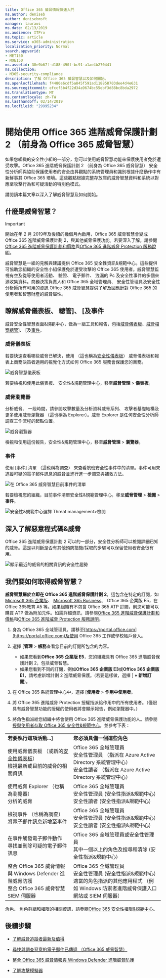 ```yaml
---
title: Office 365 威脅情報快速入門
ms.author: deniseb
author: denisebmsft
manager: laurawi
ms.date: 02/13/2019
ms.audience: ITPro
ms.topic: article
ms.service: o365-administration
localization_priority: Normal
search.appverid:
- MET150
- MOE150
ms.assetid: 38e9b67f-d188-490f-bc91-a1ae4b270441
ms.collection:
- M365-security-compliance
description: 了解 Office 365 威脅智慧以及如何開始。
ms.openlocfilehash: f4480e6cdf5a845f591ad118858703dee4d4e631
ms.sourcegitcommit: efccf5b4f22d34a9674bc55ebf3d88bc8bda2972
ms.translationtype: MT
ms.contentlocale: zh-TW
ms.lasthandoff: 02/14/2019
ms.locfileid: "29995234"
---
```

# <a name="get-started-with-office-365-advanced-threat-protection-plan-2-formerly-office-365-threat-intelligence"></a>開始使用 Office 365 進階威脅保護計劃 2 （前身為 Office 365 威脅智慧）

如果您組織的安全性小組的一部分，您可以使用威脅智慧功能來保護使用者免於遭受攻擊。Office 365 進階威脅保護計劃 2 （前身為 Office 365 威脅智慧） 安全性分析師與協助保護使用者的安全由昇觀點的系統管理員和識別根據什麼動作中有新鮮事其 Office 365 環境。這些觀點根據完整存放庫的威脅智慧資料和系統以對應至攻擊行為和可疑活動的特別色模式。
  
請閱讀本篇文章以深入了解威脅智慧及如何開始。
  
## <a name="what-is-threat-intelligence"></a>什麼是威脅智慧？

> [!IMPORTANT]
> 開始在年 2 月 2019年及後續的幾個月內啟用，Office 365 威脅智慧會變成 Office 365 進階威脅保護計劃 2，與其他威脅保護功能。若要深入了解，請參閱[Office 365 進階威脅保護計劃和價格](https://products.office.com/exchange/advance-threat-protection)與[Office 365 進階威脅 Protection 服務說明](https://docs.microsoft.com/office365/servicedescriptions/office-365-advanced-threat-protection-service-description)。

威脅智慧是一組的見解與建議提供 Office 365 安全性資訊&amp;規範中心。這些提供可協助您組織的安全性小組保護免於遭受攻擊的 Office 365 使用者。威脅智慧監視有空及從等使用者活動、 驗證、 電子郵件、 洩漏的 Pc 及安全性事件的多個來源收集資料。商務決策負責人和 Office 365 全域管理員、 安全性管理員及安全性分析師所有可用的資訊 Office 365 威脅智慧提供了解及回應針對 Office 365 的使用者和智慧財產的威脅屬性。
  
## <a name="get-acquainted-with-the-threat-dashboard-explorer-and-incidents"></a>瞭解威脅儀表板、 總管]、 [及事件

威脅安全性智慧表面&amp;規範中心，做為一組工具和報告，包括[威脅儀表板](get-started-with-ti.md#dashboard)、[威脅檔案總管](get-started-with-ti.md#explorer)]、 [及[事件](get-started-with-ti.md#incidents)。
  
### <a name="threat-dashboard"></a>威脅儀表板

若要快速查看哪些威脅已解決，使用 （這也稱為[安全性儀表板](security-dashboard.md)） 威脅儀表板和報表上商務決策者適用的視覺化方式如何 Office 365 服務會保護您的業務。
  
![威脅智慧儀表板](media/ce013a31-3f80-4d09-bb95-bfb7623b8bc4.png)
  
若要檢視和使用此儀表板、 安全性&amp;規範管理中心，移至**威脅管理** \> **儀表板**。
  
### <a name="threat-explorer"></a>威脅瀏覽器

分析威脅、 一段時間，請參閱攻擊數量及分析資料威脅系列、 攻擊者基礎結構及更多使用威脅瀏覽器 （這也稱為 Explorer）。威脅 Explorer 是任何安全性分析師調查工作流程的起點位置。
  
![威脅瀏覽器](media/7a7cecee-17f0-4134-bcb8-7cee3f3c3890.png)
  
檢視和使用這份報告，安全性&amp;規範管理中心，移至**威脅管理** \> **瀏覽器**。
  
 ### <a name="incidents"></a>事件

使用 [事件] 清單 （這也稱為調查） 來查看航班安全性事件中的清單。事件可用來追蹤可疑的電子郵件訊息的威脅並進行進一步調查與補救方法。
  
![在 Office 365 威脅智慧目前事件的清單](media/acadd4c7-d2de-4146-aeb8-90cfad805a9c.png)
  
若要檢視您的組織，目前事件清單安全性&amp;規範管理中心，移至**威脅管理** \> **檢閱** \> **事件**。
  
![安全性&amp;規範中心選擇 Threat management\>檢閱](media/e0f46454-fa38-40f0-a120-b595614d1d22.png)
  
## <a name="learn-more-about-malware-amp-threats"></a>深入了解惡意程式碼&amp;威脅

Office 365 進階威脅保護計劃 2 可以的一部分，安全性分析師可以檢閱詳細已知的威脅。這是以判斷是否有其他預防措施/採取的步驟可以保留使用者安全很有用。
  
![顯示最近的威脅的相關資訊的安全性趨勢](media/11e7d40d-139b-4c56-8d52-c091c8654151.png) 
  
## <a name="how-do-we-get-threat-intelligence"></a>我們要如何取得威脅智慧？

**威脅智慧屬於立即在 Office 365 進階威脅保護計劃 2**，這包含在特定的訂閱，如[Microsoft 365 企業版](https://www.microsoft.com/microsoft-365/enterprise/home)、 [Microsoft 365 Business](https://www.microsoft.com/microsoft-365/business)、 Office 365 企業版 E5，在 Office 365教育 A5 等。如果組織有不包含 Office 365 ATP 訂閱，則您可能可以購買 ATP 做為附加元件。如需詳細資訊，請參閱[Office 365 進階威脅保護計劃和價格](https://products.office.com/exchange/advance-threat-protection)和[Office 365 進階威脅 Protection 服務說明](https://docs.microsoft.com/en-us/office365/servicedescriptions/office-365-advanced-threat-protection-service-description#whats-new-in-office-365-advanced-threat-protection-atp)。
  
1. 身為 Office 365 全域管理員，請移至[https://portal.office.com](https://portal.office.com)及使用 Office 365 工作或學校帳戶登入。 
    
2. 選擇 [**管理** \> **帳務**查看您目前的訂閱所包含的內容。 

    - 如果您看到**Office 365 企業版 E5**，您的組織具有 Office 365 進階威脅保護計劃 2，包括威脅智慧。 
    - 如果您看到不同的訂閱，例如**Office 365 企業版 E3**或**Office 365 企業版 E1**，請考慮新增計劃 2 進階威脅保護。(若要這樣做，選擇 [ **+ 新增訂閱**)。
    
3. 在 Office 365 系統管理中心中，選擇 [**使用者** \> **作用中使用者**。
    
5. 將 Office 365 進階威脅 Protection 授權指派給作用中的所有使用者。（僅限具有威脅智慧功能的授權的使用者將會顯示報告，例如瀏覽器中。）
    
6. 將角色指派給您組織中將會使用 Office 365 進階威脅保護功能的人。請參閱[授與使用者存取 Office 365 安全性&amp;規範中心](grant-access-to-the-security-and-compliance-center.md)，並參考下表：
    
|||
|:-----|:-----|
|**若要執行這項活動...]** <br/> |**您必須具備一個這些角色** <br/> |
|使用威脅儀表板 （或新的[安全性儀表板](security-dashboard.md)）  <br/> 檢視最新或目前的威脅的相關資訊  <br/> |Office 365 全域管理員  <br/> 安全性管理員 （指派在 Azure Active Directory 系統管理中心）  <br/> 安全性讀者 （指派在 Azure Active Directory 系統管理中心）  <br/> |
|使用威脅 Explorer （也稱為瀏覽器）  <br/> 分析的威脅  <br/> |Office 365 全域管理員  <br/> 安全性管理員 (安全性指派&amp;規範中心)  <br/> 安全性讀者 (安全性指派&amp;規範中心)  <br/> |
|檢視事件 （也稱為調查） <br/> 將電子郵件訊息新增至事件  <br/> |Office 365 全域管理員  <br/> 安全性管理員 (安全性指派&amp;規範中心)  <br/> 安全性讀者 (安全性指派&amp;規範中心)  <br/> |
|在事件觸發電子郵件動作  <br/> 尋找並刪除可疑的電子郵件訊息  <br/> |Office 365 全域管理員或安全性管理員  <br/> 其中一個以上的角色及搜尋和清除 (安全性指派&amp;規範中心)  <br/> |
|整合 Office 365 威脅情報與 Windows Defender 進階威脅防護  <br/> 整合 Office 365 威脅智慧 SIEM 伺服器  <br/> |Office 365 全域管理員  <br/> 安全性管理員 (安全性指派&amp;規範中心)  <br/> 適當的角色指派的其他應用程式 （例如 Windows 防禦者進階威脅保護入口網站或 SIEM 伺服器）  <br/> |
   
角色、 角色群組和權限的相關資訊，請參閱[Office 365 安全性權限&amp;規範中心](permissions-in-the-security-and-compliance-center.md)。
    
## <a name="next-steps"></a>後續步驟

- [了解威脅追蹤者最新及值得](threat-trackers.md)
    
- [尋找與調查惡意的電子郵件已傳遞 （Office 365 威脅智慧）](investigate-malicious-email-that-was-delivered.md)
    
- [整合 Office 365 威脅情報與 Windows Defender 進階威脅防護](integrate-office-365-ti-with-wdatp.md)
    
- [了解攻擊模擬器](attack-simulator.md)
  

